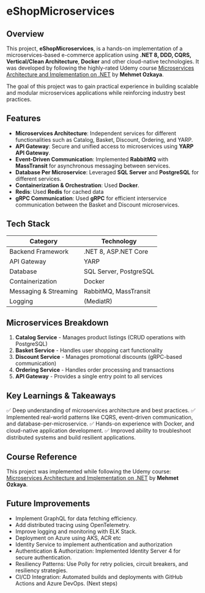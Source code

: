 # eShopMicroservices

## Overview

This project, **eShopMicroservices**, is a hands-on implementation of a microservices-based e-commerce application using **.NET 8, DDD, CQRS, Vertical/Clean Architecture**, **Docker** and other cloud-native technologies. It was developed by following the highly-rated Udemy course [Microservices Architecture and Implementation on .NET](https://www.udemy.com/course/microservices-architecture-and-implementation-on-dotnet/) by **Mehmet Ozkaya**.

The goal of this project was to gain practical experience in building scalable and modular microservices applications while reinforcing industry best practices.

## Features

- **Microservices Architecture**: Independent services for different functionalities such as Catalog, Basket, Discount, Ordering, and YARP.
- **API Gateway**: Secure and unified access to microservices using **YARP API Gateway**.
- **Event-Driven Communication**: Implemented **RabbitMQ** with **MassTransit** for asynchronous messaging between services.
- **Database Per Microservice**: Leveraged **SQL Server** and **PostgreSQL** for different services.
- **Containerization & Orchestration**: Used **Docker**.
- **Redis**: Used **Redis** for cached data
- **gRPC Communication**: Used **gRPC** for efficient interservice communication between the Basket and Discount microservices.


## Tech Stack

| Category               | Technology |
|------------------------|------------|
| Backend Framework      | .NET 8, ASP.NET Core |
| API Gateway           | YARP | Design Patterns |
| Database     | SQL Server, PostgreSQL |
| Containerization       | Docker |
| Messaging & Streaming  | RabbitMQ, MassTransit |
| Logging   | (MediatR)

## Microservices Breakdown

1. **Catalog Service** - Manages product listings (CRUD operations with PostgreSQL)
2. **Basket Service** - Handles user shopping cart functionality
3. **Discount Service** - Manages promotional discounts (gRPC-based communication)
4. **Ordering Service** - Handles order processing and transactions
5. **API Gateway** - Provides a single entry point to all services

## Key Learnings & Takeaways

✅ Deep understanding of microservices architecture and best practices.
✅ Implemented real-world patterns like CQRS, event-driven communication, and database-per-microservice.
✅ Hands-on experience with Docker, and cloud-native application development.
✅ Improved ability to troubleshoot distributed systems and build resilient applications.

## Course Reference
This project was implemented while following the Udemy course:
[Microservices Architecture and Implementation on .NET](https://www.udemy.com/course/microservices-architecture-and-implementation-on-dotnet/) by **Mehmet Ozkaya**.

## Future Improvements
- Implement GraphQL for data fetching efficiency.
- Add distributed tracing using OpenTelemetry.
- Improve logging and monitoring with ELK Stack.
- Deployment on Azure using AKS, ACR etc
- Identity Service to implement authentication and authorization
- Authentication & Authorization: Implemented Identity Server 4 for secure authentication.
- Resiliency Patterns: Use Polly for retry policies, circuit breakers, and resiliency strategies.
- CI/CD Integration: Automated builds and deployments with GitHub Actions and Azure DevOps. (Next steps)
